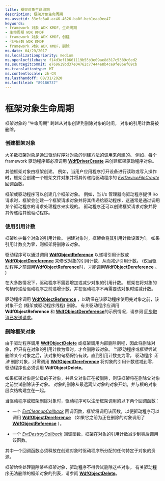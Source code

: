 ```yaml
---
title: 框架对象生命周期
description: 框架对象生命周期
ms.assetid: 33efc3a8-ac46-4626-ba0f-beb1eaa9ee47
keywords:
- framework 对象 WDK KMDF、生命周期
- 生命周期 WDK KMDF
- framework 对象 WDK KMDF，创建
- 引用计数 WDK KMDF
- framework 对象 WDK KMDF，删除
ms.date: 04/20/2017
ms.localizationpriority: medium
ms.openlocfilehash: f14d3ef10661119b55b3e09ae8d317c5389c6ed2
ms.sourcegitcommit: e769619bd37e04762c77444e8b4ce9fe86ef09cb
ms.translationtype: MT
ms.contentlocale: zh-CN
ms.lasthandoff: 08/31/2020
ms.locfileid: "89186737"
---
```

# <a name="framework-object-life-cycle"></a>框架对象生命周期





框架对象的 "生命周期" 跨越从对象创建到删除对象的时间。 对象的引用计数将被删除。

### <a name="creating-a-framework-object"></a>创建框架对象

大多数框架对象是通过驱动程序对对象的创建方法的调用来创建的。 例如，每个 framework 驱动程序都必须调用 [**WdfDriverCreate**](/windows-hardware/drivers/ddi/wdfdriver/nf-wdfdriver-wdfdrivercreate) 来创建框架驱动程序对象。

其他框架对象由框架创建。 例如，当用户应用程序打开设备进行读取或写入操作时，框架会创建一个框架文件对象并将其传递给驱动程序的 [*EvtDeviceFileCreate*](/windows-hardware/drivers/ddi/wdfdevice/nc-wdfdevice-evt_wdf_device_file_create) 回调函数。

框架或驱动程序可以创建几个框架对象。 例如，当 i/o 管理器向驱动程序提供 i/o 请求时，框架会创建一个框架请求对象并将其传递给驱动程序，这通常是通过调用某个驱动程序的请求处理程序来实现的。 驱动程序还可以创建框架请求对象并将其传递给其他驱动程序。

### <a name="using-reference-counts"></a>使用引用计数

框架维护每个对象的引用计数。 创建对象时，框架会将其引用计数设置为1。 如果引用计数变为零，则框架将删除该对象。

驱动程序可以通过调用 [**WdfObjectReference**](./wdfobjectreference.md) 以递增引用计数或 [**WdfObjectDereference**](./wdfobjectdereference.md) 来修改对象的引用计数，从而减少引用计数。  (仅当驱动程序之前调用**WdfObjectReference**时，才能调用**WdfObjectDereference** 。 ) 

在大多数情况下，驱动程序不需要增加或减少对象的引用计数。 框架在将对象的句柄传递给驱动程序之前递增计数，并在驱动程序不再需要该对象时递减计数。

驱动程序调用 [**WdfObjectReference**](./wdfobjectreference.md) ，以确保在该驱动程序使用完对象之前，该对象不会 (框架或驱动程序线程) 删除。 有关驱动程序应调用 **WdfObjectReference** 和 [**WdfObjectDereference**](./wdfobjectdereference.md)的示例情况，请参阅 [同步取消已发送请求](synchronizing-cancellation-of-sent-requests.md)。

### <a name="deleting-a-framework-object"></a>删除框架对象

由于驱动程序调用 [**WdfObjectDelete**](/windows-hardware/drivers/ddi/wdfobject/nf-wdfobject-wdfobjectdelete) 或框架调用内部删除例程，因此将删除对象，但只有在对象的引用计数为零时，才会删除该对象。 当驱动程序或框架尝试删除某个对象之后，该对象的句柄保持有效，直到引用计数变为零。 驱动程序 *无法* 删除对象，只需调用 [**WdfObjectDereference**](./wdfobjectdereference.md) 将对象的引用计数递减到零，驱动程序也必须调用 **WdfObjectDelete**。

如果框架对象是父级的子对象，并且父对象正在被删除，则该框架将在删除父对象之前尝试删除该子对象。 对象的删除从最远离父对象的对象开始，并与根的对象层次结构建立在一起。

当驱动程序或框架删除对象时，驱动程序可以注册框架调用的以下两个回调函数：

-   一个 [*EvtCleanupCallback*](/windows-hardware/drivers/ddi/wdfobject/nc-wdfobject-evt_wdf_object_context_cleanup) 回调函数，框架将调用该函数，以便驱动程序可以调用 [**WdfObjectDereference**](./wdfobjectdereference.md) （如果它之前为正在删除的对象调用了 [**WdfObjectReference**](./wdfobjectreference.md) ）。

-   一个 [*EvtDestroyCallback*](/windows-hardware/drivers/ddi/wdfobject/nc-wdfobject-evt_wdf_object_context_destroy) 回调函数，框架在对象的引用计数减少到零后调用该函数。

其中一个回调函数必须释放在创建对象时驱动程序所分配的任何特定于对象的资源。

框架始终处理删除某些框架对象，驱动程序不得尝试删除这些对象。 有关驱动程序无法删除的框架对象的列表，请参阅 [**WdfObjectDelete**](/windows-hardware/drivers/ddi/wdfobject/nf-wdfobject-wdfobjectdelete)。

 

